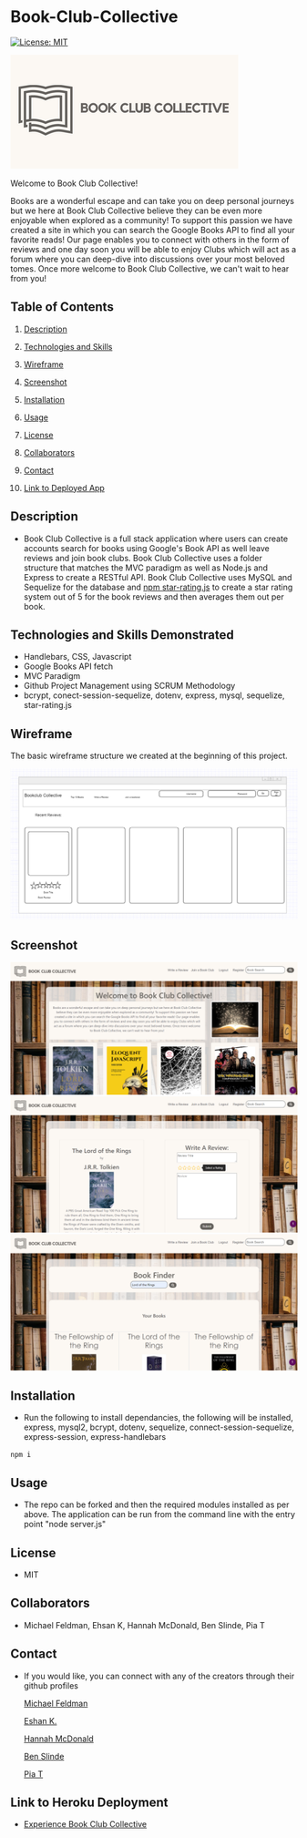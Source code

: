 # Book-Club-Collective

[![License: MIT](https://img.shields.io/badge/License-MIT-yellow.svg)](https://opensource.org/licenses/MIT)

![logo](./web/images/logo2.png)

Welcome to Book Club Collective!

Books are a wonderful escape and can take you on deep personal journeys but we here at Book Club Collective believe they can be even more enjoyable when explored as a community! To support this passion we have created a site in which you can search the Google Books API to find all your favorite reads! Our page enables you to connect with others in the form of reviews and one day soon you will be able to enjoy Clubs which will act as a forum where you can deep-dive into discussions over your most beloved tomes. Once more welcome to Book Club Collective, we can't wait to hear from you!


## Table of Contents

1. [Description](#description)

1. [Technologies and Skills](#technologies)

1. [Wireframe](#wireframe)

1. [Screenshot](#screenshot)

1. [Installation](#installation)

1. [Usage](#usage)

1. [License](#license)

1. [Collaborators](#collaborators)

1. [Contact](#contact)

1. [Link to Deployed App](#sample)

## <a id="description"></a>Description

- Book Club Collective is a full stack application where users can create accounts search for books using Google's Book API as well leave reviews and join book clubs. Book Club Collective uses a folder structure that matches the MVC paradigm as well as Node.js and Express to create a RESTful API. Book Club Collective uses MySQL and Sequelize for the database and [npm star-rating.js](https://www.npmjs.com/package/star-rating.js) to create a star rating system out of 5 for the book reviews and then averages them out per book.

## <a id="technologies"></a>Technologies and Skills Demonstrated

* Handlebars, CSS, Javascript
* Google Books API fetch
* MVC Paradigm 
* Github Project Management using SCRUM Methodology
* bcrypt, conect-session-sequelize, dotenv, express, mysql, sequelize, star-rating.js

## <a id="wireframe"></a>Wireframe

The basic wireframe structure we created at the beginning of this project.

![Wireframe Home Page](./web/images/BCCWireframe.png)

## <a id="screenshot"></a>Screenshot

![Screenshot of App Homepage](/web/images/screenshothome.png)
![Screenshot of Write a Review Page](/web/images/screenshotreview.png)
![Screenshot of Search Results Page](/web/images/screenshotsearch.png)

## <a id="installation"></a>Installation

- Run the following to install dependancies, the following will be installed, express, mysql2, bcrypt, dotenv, sequelize, connect-session-sequelize, express-session, express-handlebars

```
npm i
```

## <a id="usage"></a>Usage

- The repo can be forked and then the required modules installed as per above. The application can be run from the command line with the entry point "node server.js"

## <a id="license"></a>License

- MIT

## <a id="collaborators"></a>Collaborators

- Michael Feldman, Ehsan K, Hannah McDonald, Ben Slinde, Pia T

## <a id="contact"></a>Contact

- If you would like, you can connect with any of the creators through their github profiles

  [Michael Feldman](https://github.com/micah41224)

  [Eshan K.](https://github.com/ekhosr)

  [Hannah McDonald](https://github.com/hannahnmcdonald)

  [Ben Slinde](https://github.com/stevenslade)

  [Pia T](https://github.com/ptriv1)

## <a id="sample"></a>Link to Heroku Deployment

- [Experience Book Club Collective](https://intense-tor-64466.herokuapp.com/)
